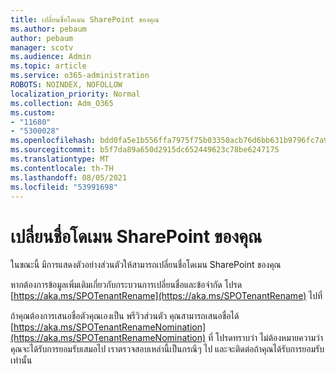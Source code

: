 ```yaml
---
title: เปลี่ยนชื่อโดเมน SharePoint ของคุณ
ms.author: pebaum
author: pebaum
manager: scotv
ms.audience: Admin
ms.topic: article
ms.service: o365-administration
ROBOTS: NOINDEX, NOFOLLOW
localization_priority: Normal
ms.collection: Adm_O365
ms.custom:
- "11680"
- "5300028"
ms.openlocfilehash: bdd0fa5e1b556ffa7975f75b03350acb76d6bb631b9796fc7a92a12ff50c92a6
ms.sourcegitcommit: b5f7da89a650d2915dc652449623c78be6247175
ms.translationtype: MT
ms.contentlocale: th-TH
ms.lasthandoff: 08/05/2021
ms.locfileid: "53991698"
---
```

# <a name="rename-your-sharepoint-domain"></a>เปลี่ยนชื่อโดเมน SharePoint ของคุณ

ในขณะนี้ มีการแสดงตัวอย่างส่วนตัวให้สามารถเปลี่ยนชื่อโดเมน SharePoint ของคุณ

หากต้องการข้อมูลเพิ่มเติมเกี่ยวกับกระบวนการเปลี่ยนชื่อและข้อจํากัด โปรด [https://aka.ms/SPOTenantRename](https://aka.ms/SPOTenantRename) ไปที่

ถ้าคุณต้องการเสนอชื่อตัวคุณเองเป็น พรีวิวส่วนตัว คุณสามารถเสนอชื่อได้ [https://aka.ms/SPOTenantRenameNomination](https://aka.ms/SPOTenantRenameNomination) ที่ โปรดทราบว่า ไม่ต้องหมายความว่าคุณจะได้รับการยอมรับเสมอไป เราตรวจสอบเหล่านี้เป็นกรณีๆ ไป และจะติดต่อถ้าคุณได้รับการยอมรับเท่านั้น
